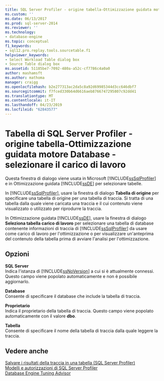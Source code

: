 ```yaml
---
title: SQL Server Profiler - origine tabella-Ottimizzazione guidata motore Database - Seleziona tabella carico di lavoro | Microsoft Docs
ms.custom: ''
ms.date: 06/13/2017
ms.prod: sql-server-2014
ms.reviewer: ''
ms.technology:
- database-engine
ms.topic: conceptual
f1_keywords:
- sql12.pro.replay.tools.sourcetable.f1
helpviewer_keywords:
- Select Workload Table dialog box
- Source Table dialog box
ms.assetid: 51185be7-7092-480a-a52c-cf7786c4a0a0
author: mashamsft
ms.author: mathoma
manager: craigg
ms.openlocfilehash: b2e277313ac2da5c8a92d69985344d3cc646dbf7
ms.sourcegitcommit: f7fced330b64d6616aeb8766747295807c92dd41
ms.translationtype: MT
ms.contentlocale: it-IT
ms.lasthandoff: 04/23/2019
ms.locfileid: "62843577"
---
```

# <a name="sql-server-profiler---source-table-database-engine-tuning-advisor---select-workload-table"></a>Tabella di SQL Server Profiler - origine tabella-Ottimizzazione guidata motore Database - selezionare il carico di lavoro
  Questa finestra di dialogo viene usata in Microsoft [!INCLUDE[ssSqlProfiler](../includes/sssqlprofiler-md.md)] e in Ottimizzazione guidata [!INCLUDE[ssDE](../includes/ssde-md.md)] per selezionare tabelle.  
  
 In [!INCLUDE[ssSqlProfiler](../includes/sssqlprofiler-md.md)], usare la finestra di dialogo **Tabella di origine** per specificare una tabella di origine per una tabella di traccia. Si tratta di una tabella dalla quale viene caricata una traccia e il cui contenuto viene visualizzato o utilizzato per riprodurre la traccia.  
  
 In Ottimizzazione guidata [!INCLUDE[ssDE](../includes/ssde-md.md)], usare la finestra di dialogo **Seleziona tabella carico di lavoro** per selezionare una tabella di database contenente informazioni di traccia di [!INCLUDE[ssSqlProfiler](../includes/sssqlprofiler-md.md)] da usare come carico di lavoro per l'ottimizzazione o per visualizzare un'anteprima del contenuto della tabella prima di avviare l'analisi per l'ottimizzazione.  
  
## <a name="options"></a>Opzioni  
 **SQL Server**  
 Indica l'istanza di [!INCLUDE[ssNoVersion](../includes/ssnoversion-md.md)] a cui si è attualmente connessi. Questo campo viene popolato automaticamente e non è possibile aggiornarlo.  
  
 **Database**  
 Consente di specificare il database che include la tabella di traccia.  
  
 **Proprietario**  
 Indica il proprietario della tabella di traccia. Questo campo viene popolato automaticamente con il valore **dbo**.  
  
 **Tabella**  
 Consente di specificare il nome della tabella di traccia dalla quale leggere la traccia.  
  
## <a name="see-also"></a>Vedere anche  
 [Salvare i risultati della traccia in una tabella &#40;SQL Server Profiler&#41;](../tools/sql-server-profiler/save-trace-results-to-a-table-sql-server-profiler.md)   
 [Modelli e autorizzazioni di SQL Server Profiler](../tools/sql-server-profiler/sql-server-profiler-templates-and-permissions.md)   
 [Database Engine Tuning Advisor](../relational-databases/performance/database-engine-tuning-advisor.md)  
  
  
